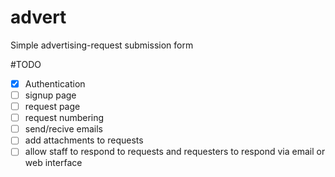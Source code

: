 # advert
Simple advertising-request submission form


#TODO
- [x] Authentication
- [ ] signup page
- [ ] request page
- [ ] request numbering
- [ ] send/recive emails
- [ ] add attachments to requests
- [ ] allow staff to respond to requests and requesters to respond via email or web interface
